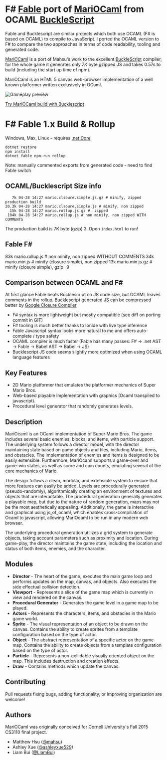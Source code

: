 F# [Fable](hhttp://fable.io/blog/Introducing-1-0-beta.html) port of [MariOCaml](https://mahsu.github.io/mariocaml/) from OCAML [BuckleScript](https://github.com/bloomberg/bucklescript)
=============

Fable and Bucklescript are similar projects which both use OCAML (F# is based on OCAML) to compile to JavaScript.
I ported the OCAML version to F# to compare the two approaches in terms of code readability, tooling and generated code.

[MariOCaml](https://mahsu.github.io/mariocaml/)  is a port of Mahsu's work to the excellent [BuckleScript](https://github.com/bloomberg/bucklescript) compiler, for the whole
game it generates only *7K* byte gzipped JS and takes 0.57s to build (including the start up time of npm).

MariOCaml is an HTML 5 canvas web-browser implementation of a well known platformer written exclusively in OCaml.

![Gameplay preview](https://github.com/mahsu/MariOCaml/raw/master/screenshots/preview.gif)

[Try MariOCaml build with Bucklescript](http://zhanghongbo.me/MariOCaml/)

# F# Fable 1.x Build & Rollup 

Windows, Max, Linux - requires [.net Core](https://www.microsoft.com/net/download/core)

```
dotnet restore
npm install
dotnet fable npm-run rollup
```

Note: manually commented exports from generated code - need to find Fable switch

## OCAML/Bucklescript Size info

```
   7k 04-28 14:27 mario.clsoure.simple.js.gz # minify, zipped production build
20.3k 04-28 14:27 mario.clsoure.simple.js # minify, non zipped
  15k 04-28 14:27 mario.rollup.js.gz #  zipped
 104k 04-28 14:27 mario.rollup.js # non minify, non zipped WITH COMMENTS
```

The production build is 7K byte (gzip)
3. Open `index.html` to run!

## Fable F#
  83k mario.rollup.js # non minify, non zipped WITHOUT COMMENTS
  34k mario.min.js    # minify (closure simple), non zipped
  13k mario.min.js.gz # minify (closure simple), gzip -9

## Comparison between OCAML and F#
  
At first glance Fable beats Bucklescript on JS code size, but OCAML leaves comments in the rollup.
Bucklescript generated JS can be compressed better by [Google Closure Compiler](https://developers.google.com/closure/compiler/)

- F# syntax is more lightweight but mostly compatible (see diff on porting commit in GIT)
- F# tooling is much better thanks to Ionide with live type inference
- Fable Javascript syntax looks more natural to me and offers auto-complete / type safety
- OCAML compiler is much faster (Fable has many passes: F# -> .net AST -> Fable -> Babel AST -> Babel -> JS)
- Bucklescript JS code seems slightly more optimized when using OCAML language features

## Key Features
* 2D Mario platformer that emulates the platformer mechanics of Super Mario Bros.
* Web-based playable implementation with graphics (Ocaml transpiled to javascript).
* Procedural level generator that randomly generates levels.

## Description

MariOcaml is an OCaml implementation of Super Mario Bros. The game includes several basic enemies, blocks, and items, with particle support. The underlying system follows a director model, with the director maintaining state based on game objects and tiles, including Mario, items, and obstacles. The implementation of enemies and items is designed to be easily extensible. Furthermore, MariOcaml supports a game-over and game-win states, as well as score and coin counts, emulating several of the core mechanics of Mario.

The design follows a clean, modular, and extensible system to ensure that more features can easily be added. Levels are procedurally generated (pseudo-randomly), algorithmically creating an environment of textures and objects that are interactable. The procedural generation generally generates a playable map, but due to the nature of random generation, maps may not be the most aesthetically appealing. Additionally, the game is interactive and graphical using js\_of\_ocaml, which enables cross-compiliation of Ocaml to javascript, allowing MariOcaml to be run in any modern web browser.

The underlying procedural generation utilizes a grid system to generate objects, taking account parameters such as proximity and location. During game-play, the director maintains the game state, including the location and status of both items, enemies, and the character.

## Modules
* **Director** - The heart of the game, executes the main game loop and performs updates on the map, canvas, and objects. Also executes the side effectual collision detection.
* **Viewport** - Represents a slice of the game map which is currently in view and rendered on the canvas.
* **Procedural Generator** - Generates the game level in a game map to be played.
* **Actors** - Represents the characters, items, and obstacles in the Mario game world.
* **Sprite** - The visual representation of an object to be drawn on the canvas. Contains the ability to create sprites from a template configuration based on the type of actor.
* **Object** - The abstract representation of a specific actor on the game map. Contains the ability to create objects from a template configuration based on the type of actor.
* **Particle** - Represents a non-collidable visually oriented object on the map. This includes destruction and creation effects.
* **Draw** - Contains methods which update the canvas.



## Contributing
Pull requests fixing bugs, adding functionality, or improving organization are welcome!

## Authors
MariOCaml was originally conceived for Cornell University's Fall 2015 CS3110 final project.
* Matthew Hsu ([@mahsu](https://github.com/mahsu))
* Ashley Xue ([@ashleyxue529](https://github.com/ashleyxue529))
* Liam Bui ([@LiamBui](https://github.com/liambui))



